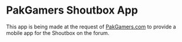 # PakGamers Shoutbox App

This app is being made at the request of [PakGamers.com](http://www.pakgamers.com) to provide a mobile app for the Shoutbox on the forum.

